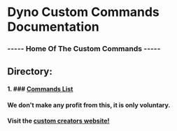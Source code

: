 # Dyno Custom Commands Documentation
### ----- Home Of The Custom Commands -----

## Directory:
#### 1. ### [Commands List](/dynocc-docs/commands)


#### We don't make any profit from this, it is only voluntary.
#### Visit the [custom creators website!](http://www.dynocc.tk)
